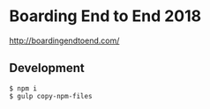 # Boarding End to End 2018

http://boardingendtoend.com/

## Development

```
$ npm i
$ gulp copy-npm-files
```